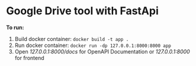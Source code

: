 # Google Drive tool with FastApi
**To run:**
1. Build docker container: `docker build -t app .`
2. Run docker container: `docker run -dp 127.0.0.1:8000:8000 app`
3. Open _127.0.0.1:8000/docs_ for OpenAPI Documentation or _127.0.0.1:8000_ for frontend
